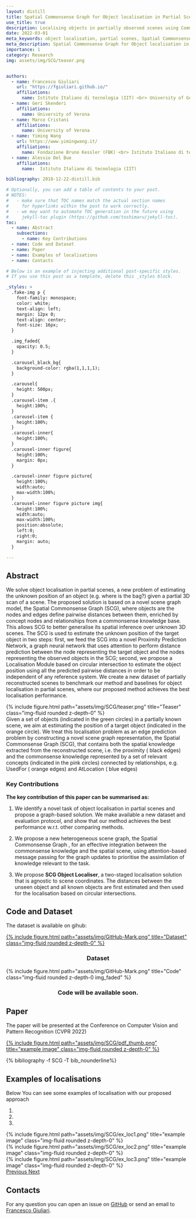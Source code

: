 ```yaml
---
layout: distill
title: Spatial Commonsense Graph for Object localisation in Partial Scenes
use_title: true
description: Localising objects in partially observed scenes using Commonsense knowledge and Graph Neural Networks <br><br> <b>This work has been accepted at CVPR 2022</b>
date: 2022-03-01
meta_keywords: object localisation, partial scenes, Spatial Commonsense Graph for Object localisation in Partial Scenes, CVPR, Graph Neural Networks
meta_description: Spatial Commonsense Graph for Object localisation in Partial Scenes
importance: 1
category: Research
img: assets/img/SCG/teaser.png 


authors:
  - name: Francesco Giuliari
    url: "https://fgiuliari.github.io/"
    affiliations:
      name: Istituto Italiano di tecnologia (IIT) <br> University of Genoa
  - name: Geri Skenderi
    affiliations:
      name: University of Verona
  - name: Marco Cristani
    affiliations:
      name: University of Verona
  - name: Yiming Wang
    url: https://www.yimingwang.it/
    affiliations:
      name: Fondazione Bruno Kessler (FBK) <br> Istituto Italiano di tecnologia (IIT)
  - name: Alessio Del Bue
    affiliations:
      name:  Istituto Italiano di tecnologia (IIT)

bibliography: 2018-12-22-distill.bib

# Optionally, you can add a table of contents to your post.
# NOTES:
#   - make sure that TOC names match the actual section names
#     for hyperlinks within the post to work correctly.
#   - we may want to automate TOC generation in the future using
#     jekyll-toc plugin (https://github.com/toshimaru/jekyll-toc).
toc:
  - name: Abstract
    subsections:
      - name: Key Contributions
  - name: Code and Dataset
  - name: Paper
  - name: Examples of localisations
  - name: Contacts

# Below is an example of injecting additional post-specific styles.
# If you use this post as a template, delete this _styles block.

_styles: >
  .fake-img p {
    font-family: monospace;
    color: white;
    text-align: left;
    margin: 12px 0;
    text-align: center;
    font-size: 16px;
  }

  .img_faded{
    opacity: 0.5;
  }

  .carousel_black_bg{
    background-color: rgba(1,1,1,1);
  }

  .carousel{
    height: 500px;
  }
  .carousel-item .{
    height:100%;
  }
  .carousel-item {
    height:100%;
  }
  .carousel-inner{
    height:100%;
  }
  .carousel-inner figure{
    height:100%;
    margin: 0px;
  }

  .carousel-inner figure picture{
    height:100%;
    width:auto;
    max-width:100%;
  }
  .carousel-inner figure picture img{
    height:100%;
    width:auto;
    max-width:100%;
    position:absolute;
    left:0;
    right:0;
    margin: auto;
  }

---
```



## Abstract
We solve object localisation in partial scenes, a new problem of estimating the unknown position of an object (e.g. where is the bag?) given a partial 3D scan of a scene. The proposed solution is based on a novel scene graph model, the Spatial Commonsense Graph (SCG), where objects are the nodes and edges define pairwise distances between them, enriched by concept nodes and relationships from a commonsense knowledge base. This allows SCG to better generalise its spatial inference over unknown 3D scenes. The SCG is used to estimate the unknown position of the target object in two steps:
first, we feed the SCG into a novel Proximity Prediction Network, a graph neural network that uses attention to perform distance prediction between the node representing the target object and the nodes representing the observed objects in the SCG; second, we propose a Localisation Module based on circular intersection to estimate the object position using all the predicted pairwise distances in order to be independent of any reference system. We create a new dataset of partially reconstructed scenes to benchmark our method and baselines for object localisation in partial scenes, where our proposed method achieves the best localisation performance.



<div class="row">
    <div class="col-12">
        {% include figure.html path="assets/img/SCG/teaser.png" title="Teaser" class="img-fluid rounded z-depth-0" %}
    </div>
</div>
<div class="caption">
Given a set of objects (indicated in the green circles) in a partially known scene, we aim at estimating the position of a target object (indicated in the orange circle). We treat this localisation problem as an edge prediction problem by constructing a novel scene graph representation, the Spatial Commonsense Graph (SCG), that contains both the spatial knowledge extracted from the reconstructed scene, i.e. the proximity ( black edges) and the commonsense knowledge represented by a set of relevant concepts (indicated in the pink circles) connected by relationships, e.g. UsedFor ( orange edges) and AtLocation ( blue edges)
</div>

### Key Contributions

**The key contribution of this paper can be summarised as:**
1. We identify a novel task of object localisation in partial scenes and propose a graph-based solution. We make available a new dataset and evaluation protocol, and show that our method achieves the best performance w.r.t. other comparing methods.

2. We propose a new heterogeneous scene graph, the Spatial Commonsense Graph , for an effective integration between the commonsense knowledge and the spatial scene, using attention-based message passing for the graph updates to prioritise the assimilation of knowledge relevant to the task.

3. We propose **SCG Object Localiser**, a two-staged localisation solution that is agnostic to scene coordinates. The distances between the unseen object and all known objects are first estimated and then used for the localisation based on circular intersections.

## Code and Dataset
The dataset is available on gihub:
<div class="row">
    <div class="col-12 col-sm-4">
    <a href="https://github.com/FGiuliari/SpatialCommonsenseGraph-Dataset">
        {% include figure.html path="assets/img/GitHub-Mark.png" title="Dataset" class="img-fluid rounded z-depth-0" %}
    </a>
    <h3 style="text-align:center">Dataset</h3>
    </div>
    <div class="col-sm-4"></div>
    <div class="col-12 col-sm-4">
        {% include figure.html path="assets/img/GitHub-Mark.png" title="Code" class="img-fluid rounded z-depth-0 img_faded" %}
    <h3 style="text-align:center">Code will be available soon.</h3>
    </div>
</div>


## Paper

  The paper will be presented at the Conference on Computer Vision and Pattern Recognition (CVPR 2022)
    
<div class="row">
    <div class="col-12 col-sm-6">
      <a href="/assets/pdf/SCG_site_version.pdf">
          {% include figure.html path="assets/img/SCG/pdf_thumb.png" title="example image" class="img-fluid rounded z-depth-0" %}
      </a>
    </div>
   <div class="col-12 col-sm-6 publications" >

  {% bibliography -f SCG  -T bib_nounderline%}

  </div>
</div>
   

## Examples of localisations
Below You can see some examples of localisation with our proposed approach


<div class="row">
    <div class="col-12">
<div id="carouselExampleIndicators" class="carousel slide" data-ride="carousel">
  <ol class="carousel-indicators">
    <li data-target="#carouselExampleIndicators" data-slide-to="0" class="active"></li>
    <li data-target="#carouselExampleIndicators" data-slide-to="1"></li>
    <li data-target="#carouselExampleIndicators" data-slide-to="2"></li>
  </ol>
  <div class="carousel-inner">
    <div class="carousel-item active">
        {% include figure.html path="assets/img/SCG/ex_loc1.png" title="example image" class="img-fluid rounded z-depth-0" %}
    </div>
    <div class="carousel-item">
        {% include figure.html path="assets/img/SCG/ex_loc2.png" title="example image" class="img-fluid rounded z-depth-0" %}
    </div>
    <div class="carousel-item">
        {% include figure.html path="assets/img/SCG/ex_loc3.png" title="example image" class="img-fluid rounded z-depth-0" %}
    </div>
  </div>
  <a class="carousel-control-prev" href="#carouselExampleIndicators" role="button" data-slide="prev">
    <span class="carousel-control-prev-icon carousel_black_bg" aria-hidden="true"></span>
    <span class="sr-only">Previous</span>
  </a>
  <a class="carousel-control-next" href="#carouselExampleIndicators" role="button" data-slide="next">
    <span class="carousel-control-next-icon carousel_black_bg" aria-hidden="true"></span>
    <span class="sr-only">Next</span>
  </a>
</div>
</div>
</div>


## Contacts

For any question you can open an issue on [GitHub](https://github.com/FGiuliari/SpatialCommonsenseGraph-Dataset/issues) or send an email to [Francesco Giuliari](mailto:francesco.giuliari@iit.it).